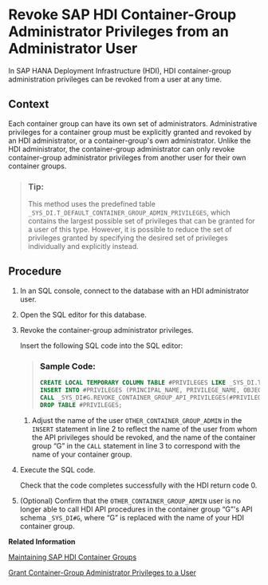 <!-- loiof4c000ceb39841d891a170db17bd2397 -->

# Revoke SAP HDI Container-Group Administrator Privileges from an Administrator User

In SAP HANA Deployment Infrastructure \(HDI\), HDI container-group administration privileges can be revoked from a user at any time.



## Context

Each container group can have its own set of administrators. Administrative privileges for a container group must be explicitly granted and revoked by an HDI administrator, or a container-group's own administrator. Unlike the HDI administrator, the container-group administrator can only revoke container-group administrator privileges from another user for their own container groups.

> ### Tip:  
> This method uses the predefined table `_SYS_DI.T_DEFAULT_CONTAINER_GROUP_ADMIN_PRIVILEGES`, which contains the largest possible set of privileges that can be granted for a user of this type. However, it is possible to reduce the set of privileges granted by specifying the desired set of privileges individually and explicitly instead.



<a name="loiof4c000ceb39841d891a170db17bd2397__steps_nxw_fsx_k1b"/>

## Procedure

1.  In an SQL console, connect to the database with an HDI administrator user.

2.  Open the SQL editor for this database.

3.  Revoke the container-group administrator privileges.

    Insert the following SQL code into the SQL editor:

    > ### Sample Code:  
    > ```sql
    > CREATE LOCAL TEMPORARY COLUMN TABLE #PRIVILEGES LIKE _SYS_DI.TT_API_PRIVILEGES;
    > INSERT INTO #PRIVILEGES (PRINCIPAL_NAME, PRIVILEGE_NAME, OBJECT_NAME) SELECT 'OTHER_CONTAINER_GROUP_ADMIN', PRIVILEGE_NAME, OBJECT_NAME FROM _SYS_DI.T_DEFAULT_CONTAINER_GROUP_ADMIN_PRIVILEGES WHERE NOT (PRIVILEGE_NAME = 'SELECT' AND OBJECT_NAME LIKE '_SYS_DI.T%');
    > CALL _SYS_DI#G.REVOKE_CONTAINER_GROUP_API_PRIVILEGES(#PRIVILEGES, _SYS_DI.T_NO_PARAMETERS, ?, ?, ?);
    > DROP TABLE #PRIVILEGES; 
    > ```

    1.  Adjust the name of the user `OTHER_CONTAINER_GROUP_ADMIN` in the `INSERT` statement in line 2 to reflect the name of the user from whom the API privileges should be revoked, and the name of the container group “G” in the `CALL` statement in line 3 to correspond with the name of your container group.


4.  Execute the SQL code.

    Check that the code completes successfully with the HDI return code 0.

5.  \(Optional\) Confirm that the `OTHER_CONTAINER_GROUP_ADMIN` user is no longer able to call HDI API procedures in the container group “G”'s API schema `_SYS_DI#G`, where “G” is replaced with the name of your HDI container group.


**Related Information**  


[Maintaining SAP HDI Container Groups](maintaining-sap-hdi-container-groups-4e9d597.md "The administrator of an SAP HDI container group is responsible for managing the SAP HDI containers that are organized into one or more HDI container groups.")

[Grant Container-Group Administrator Privileges to a User](grant-container-group-administrator-priv-97e6309.md "Container-group administrator privileges can be granted to another user at any time.")

